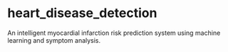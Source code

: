 # heart_disease_detection
An intelligent myocardial infarction risk prediction system using machine learning and symptom analysis.
